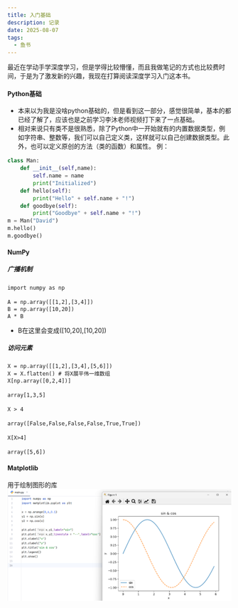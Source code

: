 ```yaml
---
title: 入门基础
description: 记录
date: 2025-08-07
tags:
  - 鱼书
---
```


最近在学动手学深度学习，但是学得比较懵懂，而且我做笔记的方式也比较费时间，于是为了激发新的兴趣，我现在打算阅读深度学习入门这本书。

#### Python基础
* 本来以为我是没啥python基础的，但是看到这一部分，感觉很简单，基本的都已经了解了，应该也是之前学习李沐老师视频打下来了一点基础。
* 相对来说只有类不是很熟悉，除了Python中一开始就有的内置数据类型，例如字符串、整数等，我们可以自己定义类，这样就可以自己创建数据类型。此外，也可以定义原创的方法（类的函数）和属性。
例：
```python
class Man:
    def __init__(self,name):
        self.name = name
        print("Initialized")
    def hello(self):
        print("Hello" + self.name + "!")
    def goodbye(self):
        print("Goodbye" + self.name + "!")
m = Man("David")
m.hello()
m.goodbye()
```

#### NumPy 

##### 广播机制
```
import numpy as np

A = np.array([[1,2],[3,4]])
B = np.array([10,20])
A * B
```
* B在这里会变成([10,20],[10,20])
##### 访问元素
```
X = np.array([[1,2],[3,4],[5,6]])
X = X.flatten() # 将X展平伟一维数组
X[np.array([0,2,4])]

array[1,3,5]

X > 4

array([False,False,False,False,True,True])

X[X>4]

array([5,6])
```
#### Matplotlib
用于绘制图形的库
<img src="/public/8071.png">